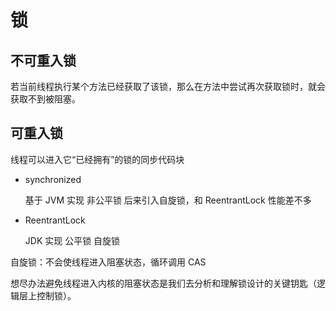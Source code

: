 
# 锁

## 不可重入锁

若当前线程执行某个方法已经获取了该锁，那么在方法中尝试再次获取锁时，就会获取不到被阻塞。


## 可重入锁

线程可以进入它“已经拥有”的锁的同步代码块

- synchronized

    基于 JVM 实现
    非公平锁
    后来引入自旋锁，和 ReentrantLock 性能差不多
    
- ReentrantLock

    JDK 实现
    公平锁
    自旋锁

自旋锁：不会使线程进入阻塞状态，循环调用 CAS

想尽办法避免线程进入内核的阻塞状态是我们去分析和理解锁设计的关键钥匙（逻辑层上控制锁）。
